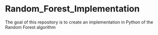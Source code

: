 # Random_Forest_Implementation
The goal of this repository is to create an implementation in Python of the Random Forest algorithm
